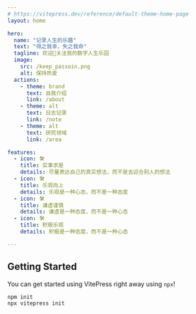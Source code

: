 ```yaml
---
# https://vitepress.dev/reference/default-theme-home-page
layout: home

hero:
  name: "记录人生的乐趣"
  text: "得之我幸，失之我命"
  tagline: 欢迎👏关注我的数字人生乐园
  image:
    src: /keep_passoin.png
    alt: 保持热爱
  actions:
    - theme: brand
      text: 自我介绍
      link: /about
    - theme: alt
      text: 日志记录
      link: /note
    - theme: alt
      text: 研究领域
      link: /area

features:
  - icon: 🛠️
    title: 实事求是
    details: 尽量表达自己的真实想法，而不是去迎合别人的想法
  - icon: 🛠️
    title: 乐观向上
    details: 乐观是一种心态，而不是一种态度
  - icon: 🛠️
    title: 谦虚谨慎
    details: 谦虚是一种态度，而不是一种心态
  - icon: 🛠️
    title: 积极乐观
    details: 积极是一种态度，而不是一种心态

---
```


## Getting Started

You can get started using VitePress right away using `npx`!

```sh
npm init
npx vitepress init
```

